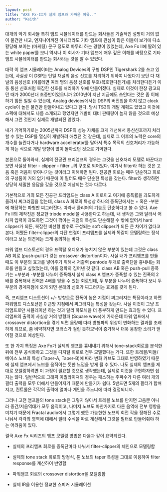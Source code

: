 ```yaml
---
layout: post
title: "AXE Fx-II가 실제 앰프와 가까운 이유.."
author: "Keith"
---
```



대개의 악기 회사들 특히 앰프 시뮬레이터를 만드는 회사들은 기술적인 설명이 거의 없이 물건만 내고, 엔지니어까진 아니더라도 기타 앰프에 관심이 많은 이들이 보기에 다소 황당해 보이는 (마케팅) 문구 정도로 마무리 하는 경향이 있었는데, Axe Fx II에 딸려 있는 white paper를 보니 역시나 이 회사가 기타 앰프에 매우 깊은 이해를 바탕으로 기타 앰프 시뮬레이터를 만드는 회사라는 것을 알 수 있었다.




대략 이 앰프 시뮬레이터는 Analog Devices의 구형 DSP인 Tigershark 2를 쓰고 있는데, 사실상 이 DSP는 단일 채널의 음성 신호를 처리하기 위하여 나왔다기 보단 다 채널의 음성신호 (이를테면 여러 명의 음성 신호를 부호/복호한다든가)를 처리한다든가 이동 통신 신호처럼 복잡한 신호를 처리하기 위해 만들어졌다. 실제로 이것이 한창 광고되던 때가 2000년대 초중반이었으니까 2010년이 지난 지금에도 쓰인다는 것은 좀 이해하기 힘든 일일 수 있는데, Analog devices에서는 DSP의 버전업을 하지 않고 clock cycle이 높은 물건만 만들어내고 있다고 한다. 당시 TS3의 개발 계획도 있었고 이것에 스펙에 대해서도 나름 소개되고 했었지만 개발비 대비 판매량이 높지 않을 것으로 예상해서 그런 것인지 실제로 개발되진 않았다. 




내가 기억하기로는 2005년까지 DSP의 성능 자체를 크게 개선해서 통신신호까지 처리할 수 있는 DSP를 열심히 개발하려 애썼던 것 같은데, 실제로 그 이후의 노력은 core의 개수를 늘린다거나 hardware accellerator를 달아서 특수 목적의 신호처리가 가능하게 하는 식으로 개발 방향이 많이 돌아섰던 것으로 기억한다.




본론으로 돌아와서, 실제의 진공관 프리앰프의 경우는 그것을 신호처리 모델로 바꾼다고 보면 사실상 filter - clipper - filter ..의 구조로 되어있다. 여기서 filter라 하는 것은 고음 혹은 저음이 깎여나가는 것이라고 이해하면 된다. 진공관 회로는 매우 단순하고 회로의 구성품이 거의 없기 때문에 이 필터도 매우 단순한 특성을 갖는다. filter라 생각하면 상당히 세밀한 응답을 갖을 것으로 예상되는 것과 다르다.




기본적으로 거의 모든 진공관 프리앰프는 class A 회로이고 여기에 증폭률을 과도하게 올려서 찌그러짐을 얻는데, class A 회로의 특성상 하나의 증폭단에서는 + 혹은 -부분에 해당하는 파형만 찌그러진다. 따라서 클리퍼의 기능도 단순하다고 볼 수 있다. Axe Fx II의 제작진은 정교한 triode model을 사용한다고 하는데, 내 생각은 그와 달라서 어차피 입력이 과도하면 그것이 깎이는 지점의 특성도 단순해질 수 밖에 없어서 hard clipper가 되든, 복잡한 비선형 함수로 구성되는 soft clipper가 되든 큰 차이가 없다고 본다. 어쨌든 filter-clipper의 다단 연결이 프리앰프를 실제와 똑같이 모델링하는 정석이라고 보는 의견에는 크게 동의하는 바다.




파워 앰프 디스토션의 경우 프랙탈 오디오가 놓치지 않은 부분이 있는데 그것은 class AB 회로 (push-pull)가 갖는 crossover distortion이다. 사실 내가 프리앰프를 만들 때도 이 부분의 효과를 넣어주기 위해서 저출력 pentode 두개로 출력단을 흉내내는 회로를 만들고 싶었었는데, 이를 정확히 집어낸 것 같다. class AB 혹은 push-pull 증폭기는 +부분과 -부분를 나누어 증폭해서 실제 class A 앰프가 증폭할 수 있는 진폭의 2배를 증폭해서 전력은 4배를 얻을 수 있는 회로인데, 두 부분을 나누어 증폭하다 보니 두 부분의 경계지점에 오게 되면 본래의 신호가 찌그러지는 효과를 갖게 된다.




즉, 프리앰프 디스토션이 +/- 방향으로 진폭이 높은 지점이 찌그러지는 특징이라고 하면 파워앰프 디스토션은 0 근방 지점에서 찌그러지는 특성을 갖는다. 사실 이것이 그냥 프리앰프로만 시뮬레이션 하는 것과 달리 하모닉을 더 풍부하게 만드는 효과일 수 있다. 프리앰프의 출력이 사실상 거의 방형파 (Square wave)에 가까운데 파워 앰프에서 crossover distortion을 겪게 되면 음량에 따라 방형파의 위상이 변화하는 결과를 초래하게 되므로, 좀 비약하자면 코러스가 걸린 듯하모닉이 증가해서 더욱 웅장한 소리가 얻어질 것으로 예상된다.




또 한 가지 특징은 Axe Fx가 실제의 앰프를 흉내내기 위해서 tone-stack회로를 분석한 뒤에 전부 공식화하고 그것을 디지털 회로로 전무 모델했다는 거다. 또한 트레블/미들/베이스 노브의 특성 (Taper-A, Taper-B)에 따라 변화 커브도 그대로 반영하였기 때문에 실제 앰프에서 노브를 움직이는 듯한 느낌을 받게 될 수 있다. 나도 실제의 앰프를 제대로 모델링하려면 이 과정이 필요할 것으로 생각했는데, 실제로 이것을 구현하자면 쉽지는 않다. 일반적으로 그래픽 이퀄라이져의 경우는 패스하는 주파수가 다른 여러 개의 필터 출력을 모두 더해서 만들어지기 때문에 만들기가 쉽다. 5밴드면 5개의 필터가 합쳐지고, 컨트롤은 각각의 출력에 얼마나 게인을 주느냐에 따라 결정되니까.




그러나 고전 앰프들의 tone stack은 그렇지 않아서 트레블 노브를 만지면 고음뿐 아니라 중간/저음역대가 모두 움직이고, 나머지 노브도 마찬가지로 다른 음역에 전부 영향을 미치기 때문에 Fractal audio에서 그렇게 했듯 가능한한 노브의 회전 각을 정해진 수로 나눠서 각각의 영역에 대해서 필터 수식을 따로 계산해서 그것을 필터로 만들어줘야 하는 어려움이 있다.




결국 Axe Fx 씨리즈의 앰프 모델링 방법은 다음과 같이 요약되겠다.




- 실제의 프리앰프 회로를 증폭단마다 나눠서 filter-clipper의 체인으로 모델링함

- 실제의 tone stack 회로의 방정식, 톤 노브의 taper 특성을 그대로 이용하여 filter response를 계산하여 반영함

- 파워앰프 회로의 crossover distortion을 모델링함

- 실제 IR을 이용한 정교한 스피커 시뮬레이션





